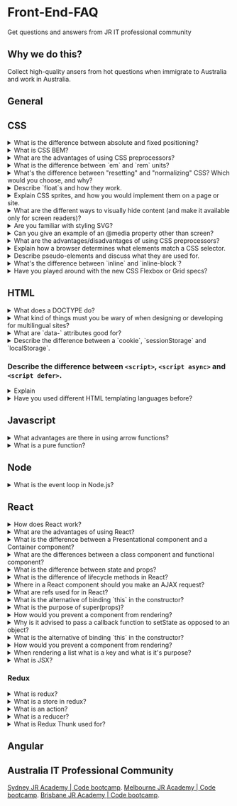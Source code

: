 # Front-End-FAQ
Get questions and answers from JR IT professional community

## Why we do this?
Collect high-quality ansers from hot questions when immigrate to Australia and work in Australia.

## General

## CSS

<details>
<summary>What is the difference between absolute and fixed positioning?</summary>

_Absolute positioning allows you to place any page element exactly where you want it._ You use the positioning attributes `top`, `left`, `bottom`, and `right` to set the location. Eg. `position: absolute; top: 40px; left: 40px;`. These values are relative to the closest parent element that is **not** set to `position: static` (the default value for the `position` property). When you absolute position an element you treat it as an independent element on the page, which means it  will not be affected by other elements and it won't affect other elements.

_A fixed position element is positioned relative to the viewport, or the browser window itself._ This is often used for navigation or sidebars because the viewport does not change at scrolling. So your fixed element will remain at the exact position you set it at. Ex. `position: fixed; top: 80px; left: 10px;`  

</details>

<details>
<summary>What is CSS BEM?</summary>

The BEM methodology is a naming convention for CSS classes in order to keep CSS more maintainable by defining namespaces to solve scoping issues. BEM stands for Block Element Modifier which is an explanation for its structure. A Block is a standalone component that is reusable across projects and acts as a "namespace" for sub components (Elements). Modifiers are used as flags when a Block or Element is in a certain state or is different in structure or style.

```css
/* block component */
.block {
}

/* element */
.block__element {
}

/* modifier */
.block__element--modifier {
}
```

Here is an example with the class names on markup:

```html
<nav class="navbar">
  <a href="/" class="navbar__link navbar__link--active"></a>
  <a href="/" class="navbar__link"></a>
  <a href="/" class="navbar__link"></a>
</nav>
```

In this case, `navbar` is the Block, `navbar__link` is an Element that makes no sense outside of the `navbar` component, and `navbar__link--active` is a Modifier that indicates a different state for the `navbar__link` Element.

Since Modifiers are verbose, many opt to use `is-*` flags instead as modifiers.

```html
<a href="/" class="navbar__link is-active"></a>
```

These must be chained to the Element and never alone however, or there will be scope issues.

```css
.navbar__link.is-active {
}
```

</details>

<details>
<summary>What are the advantages of using CSS preprocessors?</summary>

CSS preprocessors add useful functionality that native CSS does not have, and generally make CSS neater and more maintainable by enabling DRY (Don't Repeat Yourself) principles. Their terse syntax for nested selectors cuts down on repeated code. They provide variables for consistent theming (however, CSS variables have largely replaced this functionality) and additional tools like color functions (`lighten`, `darken`, `transparentize`, etc), mixins, and loops that make CSS more like a real programming language and gives the developer more power to generate complex CSS.


#### Good to hear


* They allow us to write more maintainable and scalable CSS
* Some disadvantages of using CSS preprocessors (setup, re-compilation time can be slow etc.)


##### Additional Links


* [CSS Preprocessors](https://medium.com/@garyfagan/css-preprocessors-6f226fa16f27)

</details>

<details>
<summary>What is the difference between `em` and `rem` units?</summary>

Both `em` and `rem` units are based on the `font-size` CSS property. The only difference is where they inherit their values from.

* `em` units inherit their value from the `font-size` of the parent element
* `rem` units inherit their value from the `font-size` of the root element (`html`)

In most browsers, the `font-size` of the root element is set to `16px` by default.


#### Good to hear


* Benefits of using `em` and `rem` units


##### Additional Links


* [CSS units for font-size: px | em | rem](https://medium.com/code-better/css-units-for-font-size-px-em-rem-79f7e592bb97)

</details>

<details>
<summary>What's the difference between "resetting" and "normalizing" CSS? Which would you choose, and why?</summary>

* **Resetting** - Resetting is meant to strip all default browser styling on elements. For e.g. `margin`s, `padding`s, `font-size`s of all elements are reset to be the same. You will have to redeclare styling for common typographic elements.
* **Normalizing** - Normalizing preserves useful default styles rather than "unstyling" everything. It also corrects bugs for common browser dependencies.

I would choose resetting when I have a very customized or unconventional site design such that I need to do a lot of my own styling and do not need any default styling to be preserved.

</details>

<details>
<summary> Describe `float`s and how they work.</summary>
Float is a CSS positioning property. Floated elements remain a part of the flow of the page, and will affect the positioning of other elements (e.g. text will flow around floated elements), unlike `position: absolute` elements, which are removed from the flow of the page.

The CSS `clear` property can be used to be positioned below `left`/`right`/`both` floated elements.

If a parent element contains nothing but floated elements, its height will be collapsed to nothing. It can be fixed by clearing the float after the floated elements in the container but before the close of the container.

The `.clearfix` hack uses a clever CSS pseudo selector (`:after`) to clear floats. Rather than setting the overflow on the parent, you apply an additional class `clearfix` to it. Then apply this CSS:

```css
.clearfix:after {
  content: ' ';
  visibility: hidden;
  display: block;
  height: 0;
  clear: both;
}
```

Alternatively, give `overflow: auto` or `overflow: hidden` property to the parent element which will establish a new block formatting context inside the children and it will expand to contain its children.

</details>

<details>
<summary>Explain CSS sprites, and how you would implement them on a page or site.</summary>

CSS sprites combine multiple images into one single larger image. It is a commonly-used technique for icons (Gmail uses it). How to implement it:

1. Use a sprite generator that packs multiple images into one and generate the appropriate CSS for it.
1. Each image would have a corresponding CSS class with `background-image`, `background-position` and `background-size` properties defined.
1. To use that image, add the corresponding class to your element.

**Advantages:**

* Reduce the number of HTTP requests for multiple images (only one single request is required per spritesheet). But with HTTP2, loading multiple images is no longer much of an issue.
* Advance downloading of assets that won't be downloaded until needed, such as images that only appear upon `:hover` pseudo-states. Blinking wouldn't be seen.


</details>

<details>
<summary>What are the different ways to visually hide content (and make it available only for screen readers)?</summary>

These techniques are related to accessibility (a11y).

* `visibility: hidden`. However, the element is still in the flow of the page, and still takes up space.
* `width: 0; height: 0`. Make the element not take up any space on the screen at all, resulting in not showing it.
* `position: absolute; left: -99999px`. Position it outside of the screen.
* `text-indent: -9999px`. This only works on text within the `block` elements.
* Metadata. For example by using Schema.org, RDF, and JSON-LD.
* WAI-ARIA. A W3C technical specification that specifies how to increase the accessibility of web pages.

Even if WAI-ARIA is the ideal solution, I would go with the `absolute` positioning approach, as it has the least caveats, works for most elements and it's an easy technique.

</details>

<details>
<summary>Are you familiar with styling SVG?
</summary>

Yes, there are several ways to color shapes (including specifying attributes on the object) using inline CSS, an embedded CSS section, or an external CSS file. Most SVG you'll find around the web use inline CSS, but there are advantages and disadvantages associated with each type.

Basic coloring can be done by setting two attributes on the node: `fill` and `stroke`. `fill` sets the color inside the object and `stroke` sets the color of the line drawn around the object. You can use the same CSS color naming schemes that you use in HTML, whether that's color names (that is `red`), RGB values (that is `rgb(255,0,0)`), Hex values, RGBA values, etc.

```html
<rect x="10" y="10" width="100" height="100" stroke="blue" 
  fill="purple" fill-opacity="0.5" stroke-opacity="0.8"/>
```

</details>


<details>
<summary>Can you give an example of an @media property other than screen?</summary>

Yes, there are four types of @media properties (including _screen_):

* `all` - for all media type devices
* `print` - for printers
* `speech` - for screenreaders that "reads" the page out loud
* `screen` - for computer screens, tablets, smart-phones etc.

Here is an example of `print` media type's usage:

```css
@media print {
  body {
    color: black;
  }
}
```

</details>


<details>
<summary>What are the advantages/disadvantages of using CSS preprocessors?</summary>

**Advantages:**

* CSS is made more maintainable.
* Easy to write nested selectors.
* Variables for consistent theming. Can share theme files across different projects.
* Mixins to generate repeated CSS.
* Splitting your code into multiple files. CSS files can be split up too but doing so will require an HTTP request to download each CSS file.

**Disadvantages:**

* Requires tools for preprocessing. Re-compilation time can be slow.

</details>

<details>
<summary>Explain how a browser determines what elements match a CSS selector.</summary>

This part is related to the above about writing efficient CSS. Browsers match selectors from rightmost (key selector) to left. Browsers filter out elements in the DOM according to the key selector and traverse up its parent elements to determine matches. The shorter the length of the selector chain, the faster the browser can determine if that element matches the selector.

For example with this selector `p span`, browsers firstly find all the `<span>` elements and traverse up its parent all the way up to the root to find the `<p>` element. For a particular `<span>`, as soon as it finds a `<p>`, it knows that the `<span>` matches and can stop its matching.

</details>

<details>
<summary>Describe pseudo-elements and discuss what they are used for.</summary>

A CSS pseudo-element is a keyword added to a selector that lets you style a specific part of the selected element(s). They can be used for decoration (`:first-line`, `:first-letter`) or adding elements to the markup (combined with `content: ...`) without having to modify the markup (`:before`, `:after`).

* `:first-line` and `:first-letter` can be used to decorate text.
* Used in the `.clearfix` hack as shown above to add a zero-space element with `clear: both`.
* Triangular arrows in tooltips use `:before` and `:after`. Encourages separation of concerns because the triangle is considered part of styling and not really the DOM. It's not really possible to draw a triangle with just CSS styles without using an additional HTML element.
* 
</details>

<details>
<summary>What's the difference between `inline` and `inline-block`?</summary>

I shall throw in a comparison with `block` for good measure.

|                                      | `block`                                                                                     | `inline-block`                                                      | `inline`                                                                                                                                                                                                             |
| ------------------------------------ | ------------------------------------------------------------------------------------------- | ------------------------------------------------------------------- | -------------------------------------------------------------------------------------------------------------------------------------------------------------------------------------------------------------------- |
| Size                                 | Fills up the width of its parent container.                                                 | Depends on content.                                                 | Depends on content.                                                                                                                                                                                                  |
| Positioning                          | Start on a new line and tolerates no HTML elements next to it (except when you add `float`) | Flows along with other content and allows other elements beside it. | Flows along with other content and allows other elements beside it.                                                                                                                                                  |
| Can specify `width` and `height`     | Yes                                                                                         | Yes                                                                 | No. Will ignore if being set.                                                                                                                                                                                        |
| Can be aligned with `vertical-align` | No                                                                                          | Yes                                                                 | Yes                                                                                                                                                                                                                  |
| Margins and paddings                 | All sides respected.                                                                        | All sides respected.                                                | Only horizontal sides respected. Vertical sides, if specified, do not affect layout. Vertical space it takes up depends on `line-height`, even though the `border` and `padding` appear visually around the content. |
| Float                                | -                                                                                           | -                                                                   | Becomes like a `block` element where you can set vertical margins and paddings.                                                                                                                                      |
</details>


<details>
<summary>Have you played around with the new CSS Flexbox or Grid specs?</summary>

Yes. Flexbox is mainly meant for 1-dimensional layouts while Grid is meant for 2-dimensional layouts.

Flexbox solves many common problems in CSS, such as vertical centering of elements within a container, sticky footer, etc. Bootstrap and Bulma are based on Flexbox, and it is probably the recommended way to create layouts these days. Have tried Flexbox before but ran into some browser incompatibility issues (Safari) in using `flex-grow`, and I had to rewrite my code using `inline-blocks` and math to calculate the widths in percentages, it wasn't a nice experience.

Grid is by far the most intuitive approach for creating grid-based layouts (it better be!) but browser support is not wide at the moment.

</details>

## HTML

<details>
<summary>What does a DOCTYPE do?</summary>

**DOCTYPE** is an abbreviation for **DOCument TYPE**.  
A DOCTYPE is always associated to a **DTD** - for **Document Type Definition**.  

A DTD defines how documents of a certain type should be structured (i.e. a `button` can contain a `span` but not a `div`), whereas a DOCTYPE declares what DTD a document *supposedly* respects (i.e. this document respects the HTML DTD).  

For webpages, the DOCTYPE declaration is required. It is used to tell user agents what version of the HTML specifications your document respects.  
Once a user agent has recognized a correct DOCTYPE, it will trigger the **no-quirks mode** matching this DOCTYPE for reading the document.  
If a user agent doesn't recognize a correct DOCTYPE, it will trigger the **quirks mode**.

The DOCTYPE declaration for the HTML5 standards is `<!DOCTYPE html>`.

</details>

<details>
<summary>What kind of things must you be wary of when designing or developing for multilingual sites?</summary>

* Use `lang` attribute in your HTML.
* Directing users to their native language - Allow a user to change his country/language easily without hassle.
* Text in images is not a scalable approach - Placing text in an image is still a popular way to get good-looking, non-system fonts to display on any computer. However, to translate image text, each string of text will need to have it's a separate image created for each language. Anything more than a handful of replacements like this can quickly get out of control.
* Restrictive words/sentence length - Some content can be longer when written in another language. Be wary of layout or overflow issues in the design. It's best to avoid designing where the amount of text would make or break a design. Character counts come into play with things like headlines, labels, and buttons. They are less of an issue with free-flowing text such as body text or comments.
* Be mindful of how colors are perceived - Colors are perceived differently across languages and cultures. The design should use color appropriately.
* Formatting dates and currencies - Calendar dates are sometimes presented in different ways. Eg. "May 31, 2012" in the U.S. vs. "31 May 2012" in parts of Europe.
* Do not concatenate translated strings - Do not do anything like `"The date today is " + date`. It will break in languages with different word order. Use a template string with parameters substitution for each language instead. For example, look at the following two sentences in English and Chinese respectively: `I will travel on {% date %}` and `{% date %} 我会出发`. Note that the position of the variable is different due to grammar rules of the language.
* Language reading direction - In English, we read from left-to-right, top-to-bottom, in traditional Japanese, text is read up-to-down, right-to-left.

</details>

<details>
<summary>What are `data-` attributes good for?</summary>

Before JavaScript frameworks became popular, front end developers used `data-` attributes to store extra data within the DOM itself, without other hacks such as non-standard attributes, extra properties on the DOM. It is intended to store custom data private to the page or application, for which there are no more appropriate attributes or elements.

These days, using `data-` attributes is not encouraged. One reason is that users can modify the data attribute easily by using inspect element in the browser. The data model is better stored within JavaScript itself and stay updated with the DOM via data binding possibly through a library or a framework.

</details>

<details>
<summary>Describe the difference between a `cookie`, `sessionStorage` and `localStorage`.</summary>

All the above-mentioned technologies are key-value storage mechanisms on the client side. They are only able to store values as strings.

|                                        | `cookie`                                                 | `localStorage` | `sessionStorage` |
| -------------------------------------- | -------------------------------------------------------- | -------------- | ---------------- |
| Initiator                              | Client or server. Server can use `Set-Cookie` header     | Client         | Client           |
| Expiry                                 | Manually set                                             | Forever        | On tab close     |
| Persistent across browser sessions     | Depends on whether expiration is set                     | Yes            | No               |
| Sent to server with every HTTP request | Cookies are automatically being sent via `Cookie` header | No             | No               |
| Capacity (per domain)                  | 4kb                                                      | 5MB            | 5MB              |
| Accessibility                          | Any window                                               | Any window     | Same tab         |
</details>

### Describe the difference between `<script>`, `<script async>` and `<script defer>`.
<details>

<summary>Explain</summary>

* Scope safety: Until arrow functions, every new function defined its own this value (a new object in the case of a constructor, undefined in strict mode function calls, the base object if the function is called as an "object method", etc.). An arrow function does not create its own this, the this value of the enclosing execution context is used. 
* Compactness: Arrow functions are easier to read and write.
* Clarity: When almost everything is an arrow function, any regular function immediately sticks out for defining the scope. A developer can always look up the next-higher function statement to see what the thisObject is.

</details>


<details>
<summary>Have you used different HTML templating languages before?</summary>

Yes, Pug (formerly Jade), ERB, Slim, Handlebars, Jinja, Liquid, just to name a few. In my opinion, they are more or less the same and provide similar functionality of escaping content and helpful filters for manipulating the data to be displayed. Most templating engines will also allow you to inject your own filters in the event you need custom processing before display.

</details>

## Javascript

<details>
<summary>What advantages are there in using arrow functions?</summary>

* Scope safety: Until arrow functions, every new function defined its own this value (a new object in the case of a constructor, undefined in strict mode function calls, the base object if the function is called as an "object method", etc.). An arrow function does not create its own this, the this value of the enclosing execution context is used. 
* Compactness: Arrow functions are easier to read and write.
* Clarity: When almost everything is an arrow function, any regular function immediately sticks out for defining the scope. A developer can always look up the next-higher function statement to see what the thisObject is.

</details>

<details>
<summary>What is a pure function?</summary>

A pure function is a function that doesn't depend on and doesn't modify the states of variables out of its scope. Essentially, this means that a pure function will always return the same result given same parameters.

</details>

## Node

<details>
<summary>What is the event loop in Node.js?</summary>

The event loop handles all async callbacks. Callbacks are queued in a loop, while other code runs, and will run one by one when the response for each one has been received.

#### Good to hear

* The event loop allows Node.js to perform non-blocking I/O operations, despite the fact that JavaScript is single-threaded

##### Additional Links

* [Node.js docs on event loop, timers and process.nextTick()](https://nodejs.org/en/docs/guides/event-loop-timers-and-nexttick/)

</details>


## React

<details>
<summary>How does React work?</summary>

React creates a virtual DOM. When state changes in a component it firstly runs a "diffing" algorithm, which identifies what has changed in the virtual DOM. The second step is reconciliation, where it updates the DOM with the results of diff.

</details>

<details>
<summary>What are the advantages of using React?</summary>

- It is easy to know how a component is rendered, you just need to look at the render function.
- JSX makes it easy to read the code of your components. It is also really easy to see the layout, or how components are plugged/combined with each other.
- You can render React on the server-side. This enables improves SEO and performance.
- It is easy to test.
- You can use React with any framework (Backbone.js, Angular.js) as it is only a view layer.

</details>

<details>
<summary>What is the difference between a Presentational component and a Container component?</summary>

Presentational components are concerned with how things look. They generally receive data and callbacks exclusively via props. These components rarely have their own state, but when they do it generally concerns UI state, as opposed to data state.

Container components are more concerned with how things work. These components provide the data and behavior to presentational or other container components. They call Flux actions and provide these as callbacks to the presentational components. They are also often stateful as they serve as data sources. 

</details>

<details>
<summary>What are the differences between a class component and functional component?</summary>

- Class components allows you to use additional features such as local state and lifecycle hooks. Also, to enable your component to have direct access to your store and thus holds state.

- When your component just receives props and renders them to the page, this is a 'stateless component', for which a pure function can be used. These are also called dumb components or presentational components.

</details>

<details>
<summary>What is the difference between state and props?</summary>

The state is a data structure that starts with a default value when a Component mounts. It may be mutated across time, mostly as a result of user events.

Props (short for properties) are a Component's configuration. They are received from above and immutable as far as the Component receiving them is concerned. A Component cannot change its props, but it is responsible for putting together the props of its child Components. Props do not have to just be data - callback functions may be passed in as props.

</details>

<details>
<summary>What is the difference of lifecycle methods in React?</summary>

- `componentWillMount`- this is most commonly used for App configuration in your root component. 
- `componentDidMount` - here you want to do all the setup you couldn’t do without a DOM, and start getting all the data you need. Also if you want to set up eventListeners etc. this lifecycle hook is a good place to do that.
- `componentWillReceiveProps` - this lifecyclye acts on particular prop changes to trigger state transitions.
- `shouldComponentUpdate` - if you’re worried about wasted renders `shouldComponentUpdate` is a great place to improve performance as it allows you to prevent a rerender if component receives new `prop`. `shouldComponentUpdate` should always return a boolean and based on what this is will determine if the component is rerendered or not.
- `componentWillUpdate` - rarely used. It can be used instead of `componentWillReceiveProps` on a component that also has `shouldComponentUpdate` (but no access to previous props).
- `componentDidUpdate` - also commonly used to update the DOM in response to prop or state changes.
- `componentWillUnmount` - here you can cancel any outgoing network requests, or remove all event listeners associated with the component.

</details>

<details>
<summary>Where in a React component should you make an AJAX request?</summary>

`componentDidMount` is where an AJAX request should be made in a React component. This method will be executed when the component “mounts” (is added to the DOM) for the first time. This method is only executed once during the component’s life. Importantly, you can’t guarantee the AJAX request will have resolved before the component mounts. If it doesn't, that would mean that you’d be trying to setState on an unmounted component, which would not work. Making your AJAX request in `componentDidMount` will guarantee that there’s a component to update.

</details>

<details>
<summary>What are refs used for in React?</summary>

Refs are used to get reference to a DOM node or an instance of a component in React. Good examples of when to use refs are for managing focus/text selection, triggering imperative animations, or integrating with third-party DOM libraries. You should avoid using string refs and inline ref callbacks. Callback refs are advised by React.

</details>

<details>
<summary>What is the alternative of binding `this` in the constructor?</summary>

You can use property initializers to correctly bind callbacks. This is enabled by default in create react app.
You can use an arrow function in the callback. The problem here is that a new callback is created each time the component renders.

</details>

<details>
<summary>What is the purpose of super(props)?</summary>

A child class constructor cannot make use of `this` until `super()` has been called. Also, ES2015 class constructors have to call `super()` if they are subclasses. The reason for passing `props` to `super()` is to enable you to access `this.props` in the constructor.

</details>

<details>
<summary>How would you prevent a component from rendering?</summary>

Returning null from a component's render method does not affect the firing of the component's lifecycle methods.

</details>

<details>
<summary>Why is it advised to pass a callback function to setState as opposed to an object?</summary>

Because `this.props` and `this.state` may be updated asynchronously, you should not rely on their values for calculating the next state.

</details>

<details>
<summary>What is the alternative of binding `this` in the constructor?</summary>

You can use property initializers to correctly bind callbacks. This is enabled by default in create react app.
you can use an arrow function in the callback. The problem here is that a new callback is created each time the component renders.

</details>

<details>
<summary>How would you prevent a component from rendering?</summary>

Returning null from a component's render method means nothing will be displayed, but it does not affect the firing of the component's lifecycle methods. 

If the amount of times the component re-renders is an issue, there are two options available. Manually implementing a check in the `shouldComponentUpdate` lifecycle method hook. 
```
shouldComponentUpdate(nextProps, nextState){
  // Do some check here
  return resultOFCheckAsBoolean
}
```

Or using React.PureComponent instead of React.Component
React.PureComponent implements `shouldComponentUpdate()` with a shallow prop and state comparison. This enables you to avoid re-rendering the component with the same props and state.

</details>

<details>
<summary>When rendering a list what is a key and what is it's purpose?</summary>

Keys help React identify which items have changed, are added, or are removed. Keys should be given to the elements inside the array to give the elements a stable identity. The best way to pick a key is to use a string that uniquely identifies a list item among its siblings. Most often you would use IDs from your data as keys. When you don't have stable IDs for rendered items, you may use the item index as a key as a last resort. It is not recommend to use indexes for keys if the items can reorder, as that would be slow. 

</details>

<details>
<summary>What is JSX?</summary>

JSX is a syntax extension to JavaScript and comes with the full power of JavaScript. JSX produces React "elements". You can embed any JavaScript expression in JSX by wrapping it in curly braces. After compilation, JSX expressions become regular JavaScript objects. This means that you can use JSX inside of if statements and for loops, assign it to variables, accept it as arguments, and return it from functions:

</details>

### Redux

<details>
<summary>What is redux?</summary>

The basic idea of redux is that the entire application state is kept in a single store. The store is simply a javascript object. The only way to change the state is by sending actions from your application and then writing reducers for these actions that modify the state. The entire state transition is kept inside reducers and should not have any side-effects.

</details>

<details>
<summary>What is a store in redux?</summary>

The store is a javascript object that holds application state. Along with this it also has the following responsibilities:
- Allows access to state via `getState()`;
- Allows state to be updated via `dispatch(action)`;
- Registers listeners via `subscribe(listener)`;
- Handles unregistering of listeners via the function returned by `subscribe(listener)`.

</details>

<details>
<summary>What is an action?</summary>

Actions are plain javascript objects. They must have a type indicating the type of action being performed. In essence, actions are payloads of information that send data from your application to your store. 

</details>

<details>
<summary>What is a reducer?</summary>

A reducer is simply a pure function that takes the previous state and an action, and returns the next state.

</details>

<details>
<summary>What is Redux Thunk used for?</summary>

Redux thunk is middleware that allows you to write action creators that return a function instead of an action. The thunk can then be used to delay the dispatch of an action if a certain condition is met. This allows you to handle the asynchronous dispatching of actions.

</details>



## Angular


## Australia IT Professional Community

[Sydney JR Academy | Code bootcamp](https://jiangren.com.au/city/sydney).
[Melbourne JR Academy | Code bootcamp](https://jiangren.com.au/city/melbourne).
[Brisbane JR Academy | Code bootcamp](https://jiangren.com.au/city/brisbane).